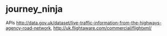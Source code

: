 journey_ninja
=============
APIs http://data.gov.uk/dataset/live-traffic-information-from-the-highways-agency-road-network, http://uk.flightaware.com/commercial/flightxml/
